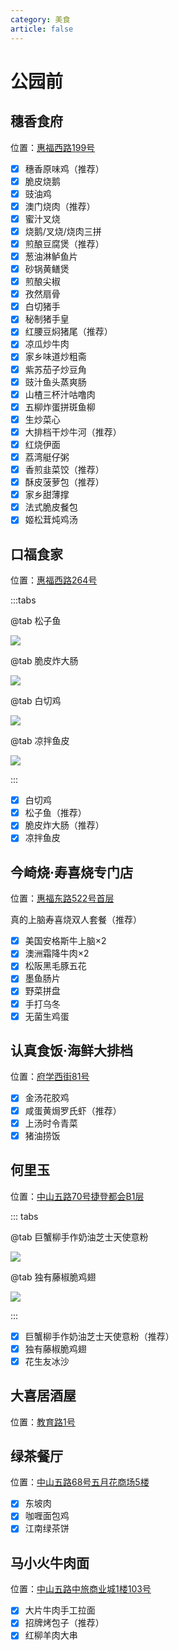 ```yaml
---
category: 美食
article: false
---
```


# 公园前

## 穗香食府

<i class="fa-solid fa-location-dot"></i> 位置：<a href="https://ditu.amap.com/place/B00140UBQ1" target="_blank">惠福西路199号</a>

- [x] 穗香原味鸡（推荐）
- [x] 脆皮烧鹅
- [x] 豉油鸡
- [x] 澳门烧肉（推荐）
- [x] 蜜汁叉烧
- [x] 烧鹅/叉烧/烧肉三拼
- [x] 煎酿豆腐煲（推荐）
- [x] 葱油淋鲈鱼片
- [x] 砂锅黄鳝煲
- [x] 煎酿尖椒
- [x] 孜然扇骨
- [x] 白切猪手
- [x] 秘制猪手皇
- [x] 红腰豆焖猪尾（推荐）
- [x] 凉瓜炒牛肉
- [x] 家乡味道炒粗斋
- [x] 紫苏茄子炒豆角
- [x] 豉汁鱼头蒸爽肠
- [x] 山楂三杯汁咕噜肉
- [x] 五柳炸蛋拼斑鱼柳
- [x] 生炒菜心
- [x] 大排档干炒牛河（推荐）
- [x] 红烧伊面
- [x] 荔湾艇仔粥
- [x] 香煎韭菜饺（推荐）
- [x] 酥皮菠萝包（推荐）
- [x] 家乡甜薄撑
- [x] 法式脆皮餐包
- [x] 姬松茸炖鸡汤

## 口福食家

<i class="fa-solid fa-location-dot"></i> 位置：<a href="https://ditu.amap.com/place/B001402D72s" target="_blank">惠福西路264号</a>

:::tabs

@tab 松子鱼

![](https://img.sherry4869.com/blog/life/food/china/guangdong/guangzhou/yx/gyq/kfsj/img.jpg)

@tab 脆皮炸大肠

![](https://img.sherry4869.com/blog/life/food/china/guangdong/guangzhou/yx/gyq/kfsj/img_2.jpg)

@tab 白切鸡

![](https://img.sherry4869.com/blog/life/food/china/guangdong/guangzhou/yx/gyq/kfsj/img_4.jpg)

@tab 凉拌鱼皮

![](https://img.sherry4869.com/blog/life/food/china/guangdong/guangzhou/yx/gyq/kfsj/img_3.jpg)

:::

- [x] 白切鸡
- [x] 松子鱼（推荐）
- [x] 脆皮炸大肠（推荐）
- [x] 凉拌鱼皮

## 今崎烧·寿喜烧专门店

<i class="fa-solid fa-location-dot"></i> 位置：<a href="https://ditu.amap.com/place/B0H2H1K16K" target="_blank">惠福东路522号首层</a>

真的上脑寿喜烧双人套餐（推荐）

- [x] 美国安格斯牛上脑×2
- [x] 澳洲霜降牛肉×2
- [x] 松阪黑毛豚五花
- [x] 墨鱼肠片
- [x] 野菜拼盘
- [x] 手打乌冬
- [x] 无菌生鸡蛋

## 认真食饭·海鲜大排档

<i class="fa-solid fa-location-dot"></i> 位置：<a href="https://ditu.amap.com/place/B0J147XFET" target="_blank">府学西街81号</a>

- [x] 金汤花胶鸡
- [x] 咸蛋黄焗罗氏虾（推荐）
- [x] 上汤时令青菜
- [x] 猪油捞饭

## 何里玉

<i class="fa-solid fa-location-dot"></i> 位置：<a href="https://ditu.amap.com/place/B0J3FXEOT5" target="_blank">中山五路70号捷登都会B1层</a>

::: tabs

@tab 巨蟹柳手作奶油芝士天使意粉

![](https://img.sherry4869.com/blog/life/food/china/guangdong/guangzhou/yx/gyq/hly/1.jpg)

@tab 独有藤椒脆鸡翅

![](https://img.sherry4869.com/blog/life/food/china/guangdong/guangzhou/yx/gyq/hly/2.jpg)

:::

- [x] 巨蟹柳手作奶油芝士天使意粉（推荐）
- [x] 独有藤椒脆鸡翅
- [x] 花生友冰沙

## 大喜居酒屋

<i class="fa-solid fa-location-dot"></i> 位置：<a href="https://ditu.amap.com/place/B0FFIIKP20" target="_blank">教育路1号</a>

## 绿茶餐厅

<i class="fa-solid fa-location-dot"></i> 位置：<a href="https://ditu.amap.com/place/B001402D72" target="_blank">中山五路68号五月花商场5楼</a>

- [x] 东坡肉
- [x] 咖喱面包鸡
- [x] 江南绿茶饼

## 马小火牛肉面

<i class="fa-solid fa-location-dot"></i> 位置：<a href="https://ditu.amap.com/place/B0IU5R4JEM" target="_blank">中山五路中旅商业城1楼103号</a>

- [x] 大片牛肉手工拉面
- [x] 招牌烤包子（推荐）
- [x] 红柳羊肉大串